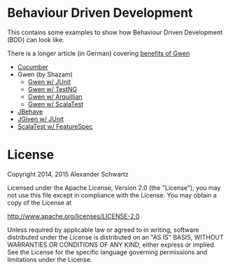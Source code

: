 Behaviour Driven Development
===============

This contains some examples to show how Behaviour Driven Development (BDD) can look like.

There is a longer article (in German) covering [benefits of Gwen](http://www.heise.de/developer/artikel/Gwen-BDD-Framework-fuer-lesbare-und-refaktorisierbare-Tests-in-Java-2520872.html)

  * [Cucumber](cucumber-simple)
  * Gwen (by Shazam)
    * [Gwen w/ JUnit](gwen-calculator-junit)
    * [Gwen w/ TestNG](gwen-calculator-testng)
    * [Gwen w/ Arquillian](gwen-arquillian)
    * [Gwen w/ ScalaTest](gwen-calculator-scalatest)
  * [JBehave](jbehave-simple)
  * [JGiven w/ JUnit](jgiven-junit)
  * [ScalaTest w/ FeatureSpec](scalatest-featurespec)

License
====

Copyright 2014, 2015 Alexander Schwartz

Licensed under the Apache License, Version 2.0 (the "License");
you may not use this file except in compliance with the License.
You may obtain a copy of the License at

<http://www.apache.org/licenses/LICENSE-2.0>

Unless required by applicable law or agreed to in writing, software
distributed under the License is distributed on an "AS IS" BASIS,
WITHOUT WARRANTIES OR CONDITIONS OF ANY KIND, either express or implied.
See the License for the specific language governing permissions and
limitations under the License.

